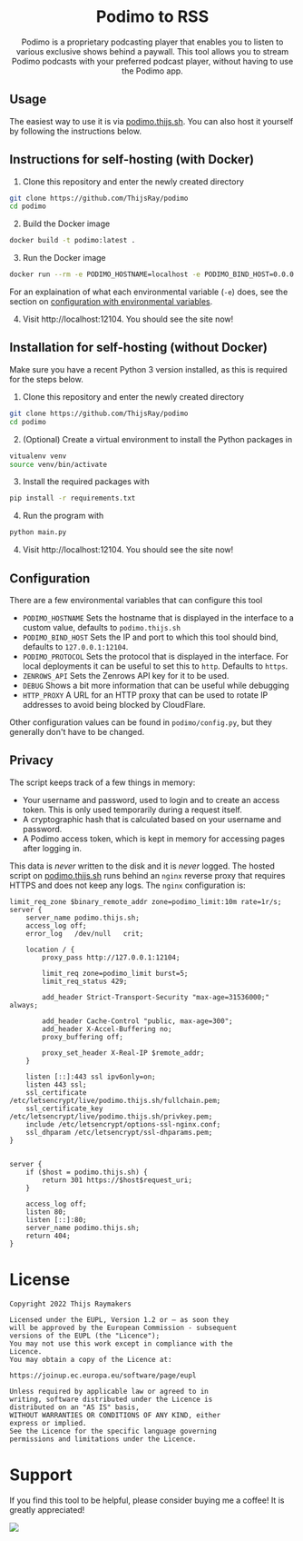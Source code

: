 <div align="center">

# Podimo to RSS

Podimo is a proprietary podcasting player that enables you to listen to various exclusive shows behind a paywall.
This tool allows you to stream Podimo podcasts with your preferred podcast player, without having to use the Podimo app.
</div>


## Usage
The easiest way to use it is via [podimo.thijs.sh](https://podimo.thijs.sh). You can also host it yourself by following the instructions below.

## Instructions for self-hosting (with Docker)
1. Clone this repository and enter the newly created directory
```sh
git clone https://github.com/ThijsRay/podimo
cd podimo
```

2. Build the Docker image
```sh
docker build -t podimo:latest .
```

3. Run the Docker image
```sh
docker run --rm -e PODIMO_HOSTNAME=localhost -e PODIMO_BIND_HOST=0.0.0.0:12104 -e PODIMO_PROTOCOL=http -e ZENROWS_API=APIKEY -p 12104:12104 podimo:latest
```
For an explaination of what each environmental variable (`-e`) does, see the section on [configuration with environmental variables](#configuration).

4. Visit http://localhost:12104. You should see the site now!

## Installation for self-hosting (without Docker)
Make sure you have a recent Python 3 version installed, as this is required for the steps below.

1. Clone this repository and enter the newly created directory
```sh
git clone https://github.com/ThijsRay/podimo
cd podimo
```

2. (Optional) Create a virtual environment to install the Python packages in
```sh
vitualenv venv
source venv/bin/activate
```

3. Install the required packages with 
```sh
pip install -r requirements.txt
```

4. Run the program with
```sh
python main.py
```
4. Visit http://localhost:12104. You should see the site now!


## Configuration
There are a few environmental variables that can configure this tool
- `PODIMO_HOSTNAME` Sets the hostname that is displayed in the interface to a custom value, defaults to `podimo.thijs.sh`
- `PODIMO_BIND_HOST` Sets the IP and port to which this tool should bind, defaults to `127.0.0.1:12104`.
- `PODIMO_PROTOCOL` Sets the protocol that is displayed in the interface. For local 
deployments it can be useful to set this to `http`. Defaults to `https`.
- `ZENROWS_API` Sets the Zenrows API key for it to be used.
- `DEBUG` Shows a bit more information that can be useful while debugging
- `HTTP_PROXY` A URL for an HTTP proxy that can be used to rotate IP addresses to avoid being blocked by CloudFlare.

Other configuration values can be found in `podimo/config.py`, but they generally don't have to be changed.

## Privacy
The script keeps track of a few things in memory:
- Your username and password, used to login and to create an access token. This is only used temporarily during a request itself.
- A cryptographic hash that is calculated based on your username and password.
- A Podimo access token, which is kept in memory for accessing pages after logging in.

This data is _never_ written to the disk and it is _never_ logged. The hosted script on [podimo.thijs.sh](https://podimo.thijs.sh) runs behind an `nginx` reverse proxy that requires HTTPS and does not keep any logs. The `nginx` configuration is:
```nginx
limit_req_zone $binary_remote_addr zone=podimo_limit:10m rate=1r/s;
server {
	server_name podimo.thijs.sh;
	access_log off;
	error_log   /dev/null   crit;

	location / {
		proxy_pass http://127.0.0.1:12104;

		limit_req zone=podimo_limit burst=5;
		limit_req_status 429;

		add_header Strict-Transport-Security "max-age=31536000;" always;

		add_header Cache-Control "public, max-age=300";
		add_header X-Accel-Buffering no;
		proxy_buffering off;

		proxy_set_header X-Real-IP $remote_addr;
	}

	listen [::]:443 ssl ipv6only=on;
	listen 443 ssl;
	ssl_certificate /etc/letsencrypt/live/podimo.thijs.sh/fullchain.pem; 
	ssl_certificate_key /etc/letsencrypt/live/podimo.thijs.sh/privkey.pem;
	include /etc/letsencrypt/options-ssl-nginx.conf;
	ssl_dhparam /etc/letsencrypt/ssl-dhparams.pem;
}


server {
	if ($host = podimo.thijs.sh) {
		return 301 https://$host$request_uri;
	}

	access_log off;
	listen 80;
	listen [::]:80;
	server_name podimo.thijs.sh;
	return 404;
}
```

# License
```
Copyright 2022 Thijs Raymakers

Licensed under the EUPL, Version 1.2 or – as soon they
will be approved by the European Commission - subsequent
versions of the EUPL (the "Licence");
You may not use this work except in compliance with the
Licence.
You may obtain a copy of the Licence at:

https://joinup.ec.europa.eu/software/page/eupl

Unless required by applicable law or agreed to in
writing, software distributed under the Licence is
distributed on an "AS IS" basis,
WITHOUT WARRANTIES OR CONDITIONS OF ANY KIND, either
express or implied.
See the Licence for the specific language governing
permissions and limitations under the Licence.
```

# Support
If you find this tool to be helpful, please consider buying me a coffee! It is greatly appreciated!

<a href="https://www.buymeacoffee.com/thijsr"><img src="https://img.buymeacoffee.com/button-api/?text=Buy me a coffee&emoji=&slug=thijsr&button_colour=BD5FFF&font_colour=ffffff&font_family=Poppins&outline_colour=000000&coffee_colour=FFDD00" /></a>
